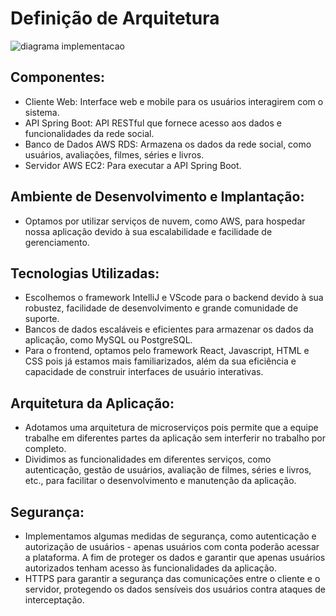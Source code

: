# Definição de Arquitetura 
![diagrama implementacao](https://github.com/ppads-2024s1-g4/documentos/assets/64978999/2436094f-7a4a-410f-af7b-8c9efca96864)
## Componentes:
- Cliente Web: Interface web e mobile para os usuários interagirem com o sistema.
- API Spring Boot: API RESTful que fornece acesso aos dados e funcionalidades da rede social.
- Banco de Dados AWS RDS: Armazena os dados da rede social, como usuários, avaliações, filmes, séries e livros.
- Servidor AWS EC2: Para executar a API Spring Boot.

## Ambiente de Desenvolvimento e Implantação:
- Optamos por utilizar serviços de nuvem, como AWS, para hospedar nossa aplicação devido à sua escalabilidade e facilidade de gerenciamento.

## Tecnologias Utilizadas:
- Escolhemos o framework IntelliJ e VScode para o backend devido à sua robustez, facilidade de desenvolvimento e grande comunidade de suporte.
- Bancos de dados escaláveis e eficientes para armazenar os dados da aplicação, como MySQL ou PostgreSQL.
- Para o frontend, optamos pelo framework React, Javascript, HTML e CSS pois já estamos mais familiarizados, além da sua eficiência e capacidade de construir interfaces de usuário interativas.
  
## Arquitetura da Aplicação:
- Adotamos uma arquitetura de microserviços pois permite que a equipe trabalhe em diferentes partes da aplicação sem interferir no trabalho por completo.
- Dividimos as funcionalidades em diferentes serviços, como autenticação, gestão de usuários, avaliação de filmes, séries e livros, etc., para facilitar o desenvolvimento e manutenção da aplicação.

## Segurança:
- Implementamos algumas medidas de segurança, como autenticação e autorização de usuários - apenas usuários com conta poderão acessar a plataforma. A fim de proteger os dados e garantir que apenas usuários autorizados tenham acesso às funcionalidades da aplicação.
- HTTPS para garantir a segurança das comunicações entre o cliente e o servidor, protegendo os dados sensíveis dos usuários contra ataques de interceptação.
